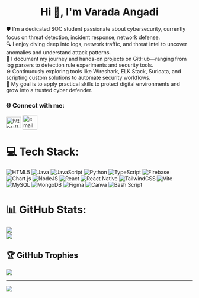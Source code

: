 
<h1 align="center">Hi 👋, I'm Varada Angadi</h1>

<p>
🛡️ I'm a dedicated SOC student passionate about cybersecurity, currently focus on threat detection, incident response, network defense. <br>
🔍 I enjoy diving deep into logs, network traffic, and threat intel to uncover anomalies and understand attack patterns.<br>
🧪 I document my journey and hands-on projects on GitHub—ranging from log parsers to detection rule experiments and security tools.<br>
⚙️ Continuously exploring tools like Wireshark, ELK Stack, Suricata, and scripting custom solutions to automate security workflows. <br>
🚀 My goal is to apply practical skills to protect digital environments and grow into a trusted cyber defender.</p>



<h3 align="left">🌐 Connect with me:</h3>
<a href="https://linkedin.com/in/https://www.linkedin.com/in/varada-angadi" target="blank"><img align="center" src="https://raw.githubusercontent.com/rahuldkjain/github-profile-readme-generator/master/src/images/icons/Social/linked-in-alt.svg" alt="https://www.linkedin.com/in/varada-angadi" height="30" width="40" /></a>
<a href="mailto:varadaangadi203@gmail.com" target="blank"><img align="center" src="https://cdn.iconscout.com/icon/free/png-256/free-gmail-2981844-2476484.png?f=webp" alt="email" height="40"/></a>


# 💻 Tech Stack:
![HTML5](https://img.shields.io/badge/html5-%23E34F26.svg?style=for-the-badge&logo=html5&logoColor=white) ![Java](https://img.shields.io/badge/java-%23ED8B00.svg?style=for-the-badge&logo=openjdk&logoColor=white) ![JavaScript](https://img.shields.io/badge/javascript-%23323330.svg?style=for-the-badge&logo=javascript&logoColor=%23F7DF1E) ![Python](https://img.shields.io/badge/python-3670A0?style=for-the-badge&logo=python&logoColor=ffdd54) ![TypeScript](https://img.shields.io/badge/typescript-%23007ACC.svg?style=for-the-badge&logo=typescript&logoColor=white) ![Firebase](https://img.shields.io/badge/firebase-%23039BE5.svg?style=for-the-badge&logo=firebase) ![Chart.js](https://img.shields.io/badge/chart.js-F5788D.svg?style=for-the-badge&logo=chart.js&logoColor=white) ![NodeJS](https://img.shields.io/badge/node.js-6DA55F?style=for-the-badge&logo=node.js&logoColor=white) ![React](https://img.shields.io/badge/react-%2320232a.svg?style=for-the-badge&logo=react&logoColor=%2361DAFB) ![React Native](https://img.shields.io/badge/react_native-%2320232a.svg?style=for-the-badge&logo=react&logoColor=%2361DAFB) ![TailwindCSS](https://img.shields.io/badge/tailwindcss-%2338B2AC.svg?style=for-the-badge&logo=tailwind-css&logoColor=white) ![Vite](https://img.shields.io/badge/vite-%23646CFF.svg?style=for-the-badge&logo=vite&logoColor=white) ![MySQL](https://img.shields.io/badge/mysql-4479A1.svg?style=for-the-badge&logo=mysql&logoColor=white) ![MongoDB](https://img.shields.io/badge/MongoDB-%234ea94b.svg?style=for-the-badge&logo=mongodb&logoColor=white) ![Figma](https://img.shields.io/badge/figma-%23F24E1E.svg?style=for-the-badge&logo=figma&logoColor=white) ![Canva](https://img.shields.io/badge/Canva-%2300C4CC.svg?style=for-the-badge&logo=Canva&logoColor=white) ![Bash Script](https://img.shields.io/badge/bash_script-%23121011.svg?style=for-the-badge&logo=gnu-bash&logoColor=white)
# 📊 GitHub Stats:

![](https://nirzak-streak-stats.vercel.app/?user=varada-angadi&theme=dark&hide_border=true)<br/>
![](https://github-readme-stats.vercel.app/api/top-langs/?username=varada-angadi&theme=dark&hide_border=true&include_all_commits=true&count_private=true&layout=compact)


## 🏆 GitHub Trophies
![](https://github-profile-trophy.vercel.app/?username=varada-angadi&theme=radical&no-frame=false&no-bg=true&margin-w=4)

---
[![](https://visitcount.itsvg.in/api?id=varada-angadi&icon=0&color=0)](https://visitcount.itsvg.in)

<!-- Proudly created with GPRM ( https://gprm.itsvg.in ) -->
